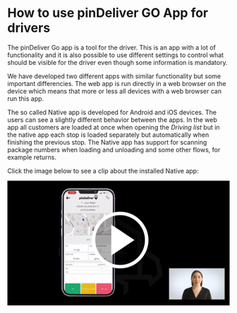 # How to use pinDeliver GO App for drivers

The pinDeliver Go app is a tool for the driver. This is an app with a lot of functionality and it is also possible to use different settings to control what should be visible for the driver even though some information is mandatory.

We have developed two different apps with similar functionality but some important differencies. The web app is run directly in a web browser on the device which means that more or less all devices with a web browser can run this app.

The so called Native app is developed for Android and iOS devices. The users can see a slightly different behavior between the apps. In the web app all customers are loaded at once when opening the *Driving list* but in the native app each stop is loaded separately but automatically when finishing the previous stop. The Native app has support for scanning package numbers when loading and unloading and some other flows, for example returns.

Click the image below to see a clip about the installed Native app:
<p float="right">
<a href="https://youtu.be/Jqq4lCGpLJ8" target="_blank">
<img  alt="Go App Native" src="/images/go_app_native_movieclip_screenshot.png" width="600">
</a>
</p>
